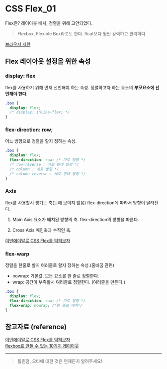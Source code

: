 # CSS Flex_01

Flex란?
레이아웃 배치, 정렬을 위해 고안되었다.

> Flexbox, Flexible Box라고도 한다.
> float보다 훨씬 강력하고 편리하다.

[브라우저 지원](https://caniuse.com/?search=flex)

## Flex 레이아웃 설정을 위한 속성

### display: flex

flex를 사용하기 위해 먼저 선언해야 하는 속성.
정렬하고자 하는 요소의 **부모요소에 선언해야 한다.**

```css
.box {
  display: flex;
  /* display: inline-flex; */
}
```

### flex-direction: row;

어느 방향으로 정렬을 할지 정하는 속성.

```css
.box {
  display: flex;
  flex-direction: row; /* 가로 방향 */
  /* row-reverse : 가로 반대 방향 */
  /* column : 세로 방향 */
  /* column-reverse : 세로 반대 방향 */
}
```

### Axis

flex를 사용할시 생기는 축(눈에 보이지 않음)
flex-direction에 따라서 방향이 달라진다.

1. Main Axis
   요소가 배치된 방향의 축.
   flex-direction의 방향을 따른다.

2. Cross Axis
   메인축과 수직인 축.

[이번에야말로 CSS Flex를 익혀보자](https://studiomeal.com/archives/197)

### flex-warp

정렬을 한줄로 할지 여러줄로 할지 정하는 속성.(줄바꿈 관련)

- nowrap: 기본값, 모든 요소를 한 줄로 정렬한다.
- wrap: 공간이 부족할시 여러줄로 정렬한다. (여러줄을 만든다.)

```css
.box {
  display: flex;
  flex-direction: row; /* 가로 방향 */
  flex-wrap: nowrap; /*한 줄로 배치*/
}
```

## 참고자료 (reference)

[이번에야말로 CSS Flex를 익혀보자](https://studiomeal.com/archives/197)  
[flexbox로 만들 수 있는 10가지 레이아웃](https://d2.naver.com/helloworld/8540176#ch2)

---

> 틀린점, 오타에 대한 것은 언제든지 알려주세요!

